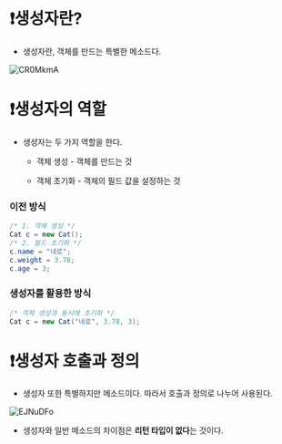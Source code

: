 # ❗생성자란?

- 생성자란, 객체를 만드는 특별한 메소드다.

![CR0MkmA](https://github.com/dnwls16071/TIL/assets/106802375/44e2916e-cc68-4e0e-8602-568fa5fb8ea0)

# ❗생성자의 역할

- 생성자는 두 가지 역할을 한다.

  - 객체 생성 - 객체를 만드는 것
 
  - 객체 초기화 - 객체의 필드 값을 설정하는 것  

### 이전 방식

```java
/* 1. 객체 생성 */
Cat c = new Cat();
/* 2. 필드 초기화 */
c.name = "네로";
c.weight = 3.78;
c.age = 3;
```

### 생성자를 활용한 방식

```java
/* 객체 생성과 동시에 초기화 */
Cat c = new Cat("네로", 3.78, 3);
```

# ❗생성자 호출과 정의

- 생성자 또한 특별하지만 메소드이다. 따라서 호출과 정의로 나누어 사용된다.

![EJNuDFo](https://github.com/dnwls16071/TIL/assets/106802375/258a3797-8c04-4bb6-b362-76040cdb4370)

- 생성자와 일반 메소드의 차이점은 **리턴 타입이 없다**는 것이다.























